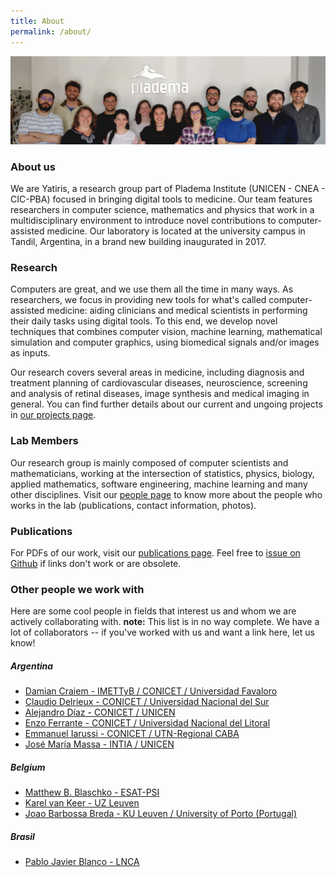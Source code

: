 ```yaml
---
title: About
permalink: /about/
---
```


![The team](/images/people/staff.png)

### About us
We are Yatiris, a research group part of Pladema Institute (UNICEN - CNEA - CIC-PBA) focused in bringing digital tools to medicine. Our team features researchers in computer science, mathematics and physics that work in a multidisciplinary environment to introduce novel contributions to computer-assisted medicine. Our laboratory is located at the university campus in Tandil, Argentina, in a brand new building inaugurated in 2017.

### Research
Computers are great, and we use them all the time in many ways. As researchers, we focus in providing new tools for what's called computer-assisted medicine: aiding clinicians and medical scientists in performing their daily tasks using digital tools. To this end, we develop novel techniques that combines computer vision, machine learning, mathematical simulation and computer graphics, using biomedical signals and/or images as inputs. 

Our research covers several areas in medicine, including diagnosis and treatment planning of cardiovascular diseases, neuroscience, screening and analysis of retinal diseases, image synthesis and medical imaging in general. You can find further details about our current and ungoing projects in [our projects page](http://yatiris.github.io/our-projects/).


### Lab Members

Our research group is mainly composed of computer scientists and mathematicians, working at the intersection of statistics, physics, biology, applied mathematics, software engineering, machine learning and many other disciplines. Visit our [people page](http://yatiris.github.io/people/) to know more about the people who works in the lab (publications, contact information, photos).


### Publications

For PDFs of our work, visit our [publications page](http://yatiris.github.io/publication/). Feel free to [issue on Github](https://github.com/yatiris/yatiris.github.io/issues) if links don't work or are obsolete.


### Other people we work with

Here are some cool people in fields that interest us and whom we are actively collaborating with. **note:** This list is in no way complete. We have a lot of collaborators -- if you've worked with us and want a link here, let us know!

##### Argentina
- [Damian Craiem - IMETTyB / CONICET / Universidad Favaloro ](https://imettyb.conicet.gov.ar/investigadores/craiem-damian/)
- [Claudio Delrieux - CONICET / Universidad Nacional del Sur](https://www.conicet.gov.ar/new_scp/detalle.php?id=48068&datos_academicos=yes&keywords=)
- [Alejandro Díaz - CONICET / UNICEN](https://scholar.google.com/citations?user=fquPJ3oAAAAJ)
- [Enzo Ferrante - CONICET / Universidad Nacional del Litoral](https://eferrante.github.io/)
- [Emmanuel Iarussi - CONICET / UTN-Regional CABA](http:/emmanueliarussi.github.io/)
- [José María Massa - INTIA / UNICEN](https://www.researchgate.net/profile/Jose_Maria_Massa)

##### Belgium
- [Matthew B. Blaschko - ESAT-PSI](http://homes.esat.kuleuven.be/~mblaschk/)
- [Karel van Keer - UZ Leuven](https://scholar.google.ca/citations?user=BBafcqwAAAAJ&hl=en)
- [Joao Barbossa Breda - KU Leuven / University of Porto (Portugal)](https://scholar.google.ca/citations?user=XamVOEUAAAAJ&hl=en)

##### Brasil
- [Pablo Javier Blanco - LNCA](http://hemolab.lncc.br/)






